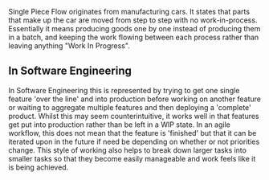 Single Piece Flow originates from manufacturing cars. It states that parts that make up the car are moved from step to step with no work-in-process. Essentially it means producing goods one by one instead of producing them in a batch, and keeping the work flowing between each process rather than leaving anything "Work In Progress".

## In Software Engineering

In Software Engineering this is represented by trying to get one single feature 'over the line' and into production before working on another feature or waiting to aggregate multiple features and then deploying a 'complete' product. Whilst this may seem counterintuitive, it works well in that features get put into production rather than be left in a WIP state. In an agile workflow, this does not mean that the feature is 'finished' but that it can be iterated upon in the future if need be depending on whether or not priorities change. This style of working also helps to break down larger tasks into smaller tasks so that they become easily manageable and work feels like it is being achieved.